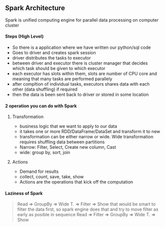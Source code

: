 ## Spark Architecture

Spark is unified computing engine for parallel data processing on computer cluster  

#### Steps (High Level)
* So there is a application where we have written our python/sql code
* Goes to driver and creates spark session
* driver distributes the tasks to executor
* between driver and executor there is cluster manager that decides which task should be given to which executor
* each executor has slots within them, slots are number of CPU core and meaning that many tasks are performed parallely
* after compltion of individual tasks, executors shares data with each other (data shuffling) if required
* then the data is been sent back to driver or stored in some location

#### 2 operation you can do with Spark

1. Transformation
    * business logic that we want to apply to our data
    * it takes one or more RDD/DataFrame/DataSet and transform it to new
    * transformation can be either narrow or wide. Wide transformation requires shuffling data between partitions
    * Narrow: Filter, Select, Create new column, Cast
    * wide: group by, sort, join

2. Actions
    * Demand for results
    * collect, count, save, take, show
    * Actions are the operations that kick off the computation 

#### Laziness of Spark

> Read => GroupBy => Wide T. => Filter => Show
that would be smart to filter the data first, so spark engine does that and try to move filter as early as posible in sequence
> Read => Filter => GroupBy => Wide T. => Show